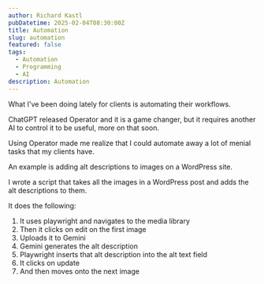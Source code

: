 ```yaml
---
author: Richard Kastl
pubDatetime: 2025-02-04T08:30:00Z
title: Automation
slug: automation
featured: false
tags:
  - Automation
  - Programming
  - AI
description: Automation
---
```


What I've been doing lately for clients is automating their workflows.

ChatGPT released Operator and it is a game changer, but it requires another AI to control it to be useful, more on that soon. 

Using Operator made me realize that I could automate away a lot of menial tasks that my clients have. 

An example is adding alt descriptions to images on a WordPress site. 

I wrote a script that takes all the images in a WordPress post and adds the alt descriptions to them. 

It does the following:

1. It uses playwright and navigates to the media library
2. Then it clicks on edit on the first image
3. Uploads it to Gemini
4. Gemini generates the alt description
5. Playwright inserts that alt description into the alt text field
6. It clicks on update
7. And then moves onto the next image
